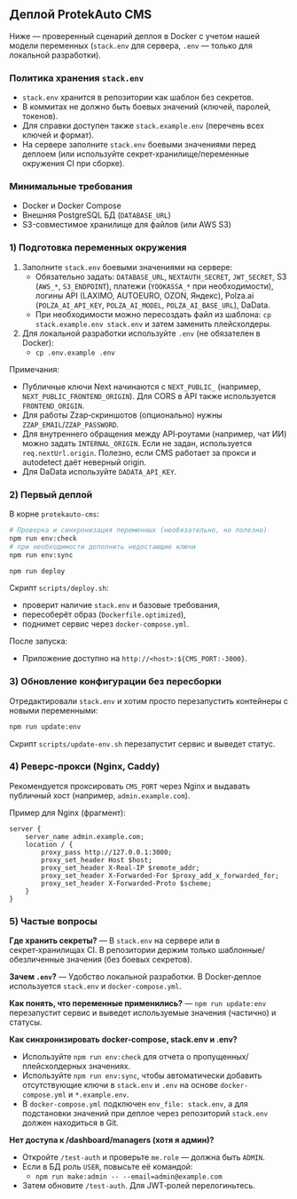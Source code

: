 ## Деплой ProtekAuto CMS

Ниже — проверенный сценарий деплоя в Docker с учетом нашей модели переменных (`stack.env` для сервера, `.env` — только для локальной разработки).

### Политика хранения `stack.env`
- `stack.env` хранится в репозитории как шаблон без секретов.
- В коммитах не должно быть боевых значений (ключей, паролей, токенов).
- Для справки доступен также `stack.example.env` (перечень всех ключей и формат).
- На сервере заполните `stack.env` боевыми значениями перед деплоем (или используйте секрет‑хранилище/переменные окружения CI при сборке).

### Минимальные требования
- Docker и Docker Compose
- Внешняя PostgreSQL БД (`DATABASE_URL`)
- S3-совместимое хранилище для файлов (или AWS S3)

### 1) Подготовка переменных окружения
1. Заполните `stack.env` боевыми значениями на сервере:
   - Обязательно задать: `DATABASE_URL`, `NEXTAUTH_SECRET`, `JWT_SECRET`, S3 (`AWS_*`, `S3_ENDPOINT`), платежи (`YOOKASSA_*` при необходимости), логины API (LAXIMO, AUTOEURO, OZON, Яндекс), Polza.ai (`POLZA_AI_API_KEY`, `POLZA_AI_MODEL`, `POLZA_AI_BASE_URL`), DaData.
   - При необходимости можно пересоздать файл из шаблона: `cp stack.example.env stack.env` и затем заменить плейсхолдеры.
2. Для локальной разработки используйте `.env` (не обязателен в Docker):
   - `cp .env.example .env`

Примечания:
- Публичные ключи Next начинаются с `NEXT_PUBLIC_` (например, `NEXT_PUBLIC_FRONTEND_ORIGIN`). Для CORS в API также используется `FRONTEND_ORIGIN`.
- Для работы Zzap‑скриншотов (опционально) нужны `ZZAP_EMAIL`/`ZZAP_PASSWORD`.
 - Для внутреннего обращения между API‑роутами (например, чат ИИ) можно задать `INTERNAL_ORIGIN`. Если не задан, используется `req.nextUrl.origin`. Полезно, если CMS работает за прокси и autodetect даёт неверный origin.
- Для DaData используйте `DADATA_API_KEY`.

### 2) Первый деплой
В корне `protekauto-cms`:

```bash
# Проверка и синхронизация переменных (необязательно, но полезно)
npm run env:check
# при необходимости дополнить недостающие ключи
npm run env:sync

npm run deploy
```

Скрипт `scripts/deploy.sh`:
- проверит наличие `stack.env` и базовые требования,
- пересоберёт образ (`Dockerfile.optimized`),
- поднимет сервис через `docker-compose.yml`.

После запуска:
- Приложение доступно на `http://<host>:${CMS_PORT:-3000}`.

### 3) Обновление конфигурации без пересборки
Отредактировали `stack.env` и хотим просто перезапустить контейнеры с новыми переменными:

```bash
npm run update:env
```

Скрипт `scripts/update-env.sh` перезапустит сервис и выведет статус.

### 4) Реверс‑прокси (Nginx, Caddy)
Рекомендуется проксировать `CMS_PORT` через Nginx и выдавать публичный хост (например, `admin.example.com`).

Пример для Nginx (фрагмент):
```
server {
    server_name admin.example.com;
    location / {
        proxy_pass http://127.0.0.1:3000;
        proxy_set_header Host $host;
        proxy_set_header X-Real-IP $remote_addr;
        proxy_set_header X-Forwarded-For $proxy_add_x_forwarded_for;
        proxy_set_header X-Forwarded-Proto $scheme;
    }
}
```

### 5) Частые вопросы
**Где хранить секреты?** — В `stack.env` на сервере или в секрет‑хранилищах CI. В репозитории держим только шаблонные/обезличенные значения (без боевых секретов).

**Зачем `.env`?** — Удобство локальной разработки. В Docker‑деплое используется `stack.env` и `docker-compose.yml`.

**Как понять, что переменные применились?** — `npm run update:env` перезапустит сервис и выведет используемые значения (частично) и статусы.

**Как синхронизировать docker-compose, stack.env и .env?**
- Используйте `npm run env:check` для отчета о пропущенных/плейсхолдерных значениях.
- Используйте `npm run env:sync`, чтобы автоматически добавить отсутствующие ключи в `stack.env` и `.env` на основе `docker-compose.yml` и `*.example.env`.
- В `docker-compose.yml` подключен `env_file: stack.env`, а для подстановки значений при деплое через репозиторий `stack.env` должен находиться в Git.

**Нет доступа к /dashboard/managers (хотя я админ)?**
- Откройте `/test-auth` и проверьте `me.role` — должна быть `ADMIN`.
- Если в БД роль `USER`, повысьте её командой:
  - `npm run make:admin -- --email=admin@example.com`
- Затем обновите `/test-auth`. Для JWT‑ролей перелогиньтесь.
